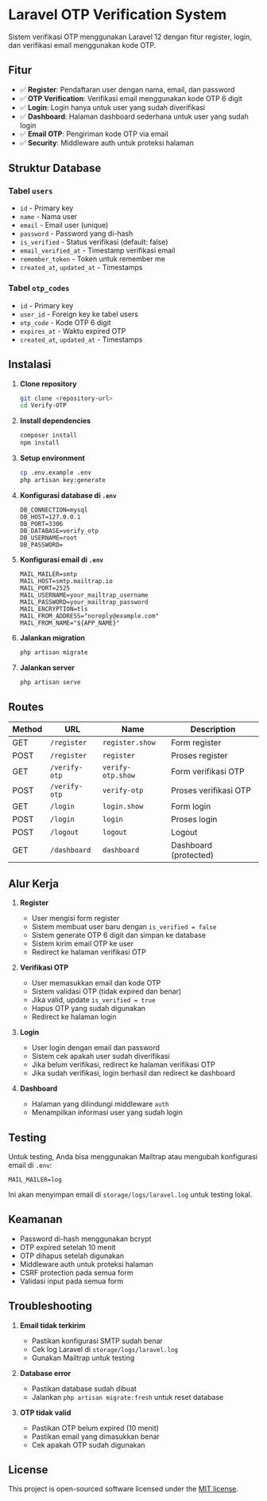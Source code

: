 # Laravel OTP Verification System

Sistem verifikasi OTP menggunakan Laravel 12 dengan fitur register, login, dan verifikasi email menggunakan kode OTP.

## Fitur

- ✅ **Register**: Pendaftaran user dengan nama, email, dan password
- ✅ **OTP Verification**: Verifikasi email menggunakan kode OTP 6 digit
- ✅ **Login**: Login hanya untuk user yang sudah diverifikasi
- ✅ **Dashboard**: Halaman dashboard sederhana untuk user yang sudah login
- ✅ **Email OTP**: Pengiriman kode OTP via email
- ✅ **Security**: Middleware auth untuk proteksi halaman

## Struktur Database

### Tabel `users`
- `id` - Primary key
- `name` - Nama user
- `email` - Email user (unique)
- `password` - Password yang di-hash
- `is_verified` - Status verifikasi (default: false)
- `email_verified_at` - Timestamp verifikasi email
- `remember_token` - Token untuk remember me
- `created_at`, `updated_at` - Timestamps

### Tabel `otp_codes`
- `id` - Primary key
- `user_id` - Foreign key ke tabel users
- `otp_code` - Kode OTP 6 digit
- `expires_at` - Waktu expired OTP
- `created_at`, `updated_at` - Timestamps

## Instalasi

1. **Clone repository**
   ```bash
   git clone <repository-url>
   cd Verify-OTP
   ```

2. **Install dependencies**
   ```bash
   composer install
   npm install
   ```

3. **Setup environment**
   ```bash
   cp .env.example .env
   php artisan key:generate
   ```

4. **Konfigurasi database di `.env`**
   ```env
   DB_CONNECTION=mysql
   DB_HOST=127.0.0.1
   DB_PORT=3306
   DB_DATABASE=verify_otp
   DB_USERNAME=root
   DB_PASSWORD=
   ```

5. **Konfigurasi email di `.env`**
   ```env
   MAIL_MAILER=smtp
   MAIL_HOST=smtp.mailtrap.io
   MAIL_PORT=2525
   MAIL_USERNAME=your_mailtrap_username
   MAIL_PASSWORD=your_mailtrap_password
   MAIL_ENCRYPTION=tls
   MAIL_FROM_ADDRESS="noreply@example.com"
   MAIL_FROM_NAME="${APP_NAME}"
   ```

6. **Jalankan migration**
   ```bash
   php artisan migrate
   ```

7. **Jalankan server**
   ```bash
   php artisan serve
   ```

## Routes

| Method | URL | Name | Description |
|--------|-----|------|-------------|
| GET | `/register` | `register.show` | Form register |
| POST | `/register` | `register` | Proses register |
| GET | `/verify-otp` | `verify-otp.show` | Form verifikasi OTP |
| POST | `/verify-otp` | `verify-otp` | Proses verifikasi OTP |
| GET | `/login` | `login.show` | Form login |
| POST | `/login` | `login` | Proses login |
| POST | `/logout` | `logout` | Logout |
| GET | `/dashboard` | `dashboard` | Dashboard (protected) |

## Alur Kerja

1. **Register**
   - User mengisi form register
   - Sistem membuat user baru dengan `is_verified = false`
   - Sistem generate OTP 6 digit dan simpan ke database
   - Sistem kirim email OTP ke user
   - Redirect ke halaman verifikasi OTP

2. **Verifikasi OTP**
   - User memasukkan email dan kode OTP
   - Sistem validasi OTP (tidak expired dan benar)
   - Jika valid, update `is_verified = true`
   - Hapus OTP yang sudah digunakan
   - Redirect ke halaman login

3. **Login**
   - User login dengan email dan password
   - Sistem cek apakah user sudah diverifikasi
   - Jika belum verifikasi, redirect ke halaman verifikasi OTP
   - Jika sudah verifikasi, login berhasil dan redirect ke dashboard

4. **Dashboard**
   - Halaman yang dilindungi middleware `auth`
   - Menampilkan informasi user yang sudah login

## Testing

Untuk testing, Anda bisa menggunakan Mailtrap atau mengubah konfigurasi email di `.env`:

```env
MAIL_MAILER=log
```

Ini akan menyimpan email di `storage/logs/laravel.log` untuk testing lokal.

## Keamanan

- Password di-hash menggunakan bcrypt
- OTP expired setelah 10 menit
- OTP dihapus setelah digunakan
- Middleware auth untuk proteksi halaman
- CSRF protection pada semua form
- Validasi input pada semua form

## Troubleshooting

1. **Email tidak terkirim**
   - Pastikan konfigurasi SMTP sudah benar
   - Cek log Laravel di `storage/logs/laravel.log`
   - Gunakan Mailtrap untuk testing

2. **Database error**
   - Pastikan database sudah dibuat
   - Jalankan `php artisan migrate:fresh` untuk reset database

3. **OTP tidak valid**
   - Pastikan OTP belum expired (10 menit)
   - Pastikan email yang dimasukkan benar
   - Cek apakah OTP sudah digunakan

## License

This project is open-sourced software licensed under the [MIT license](https://opensource.org/licenses/MIT).
